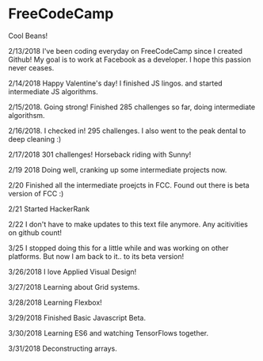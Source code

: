 # FreeCodeCamp

Cool Beans! 

2/13/2018 I've been coding everyday on FreeCodeCamp since I created Github! My goal is to work at Facebook as a developer. I hope this passion never ceases.

2/14/2018 Happy Valentine's day! I finished JS lingos. and started intermediate JS algorithms.

2/15/2018. Going strong! Finished 285 challenges so far, doing intermediate algorithsm. 

2/16/2018. I checked in! 295 challenges. I also went to the peak dental to deep cleaning :)

2/17/2018 301 challenges! Horseback riding with Sunny!

2/19 2018 Doing well, cranking up some intermediate projects now.

2/20 Finished all the intermediate proejcts in FCC. Found out there is beta version of FCC :)

2/21 Started HackerRank

2/22 I don't have to make updates to this text file anymore. Any acitivities on github count!

3/25 I stopped doing this for a little while and was working on other platforms. But now I am back to it.. to its beta version!

3/26/2018 I love Applied Visual Design!

3/27/2018 Learning about Grid systems.

3/28/2018 Learning Flexbox!

3/29/2018 Finished Basic Javascript Beta.

3/30/2018 Learning ES6 and watching TensorFlows together.

3/31/2018 Deconstructing arrays.
